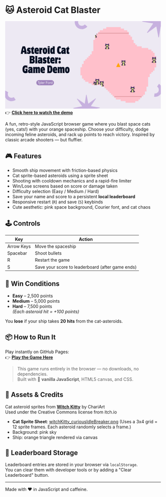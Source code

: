 # 🐱 Asteroid Cat Blaster

[![Watch the Demo](./thumbnail.png)](https://youtu.be/rgicynY4iVs)  
👉 [**Click here to watch the demo**](https://youtu.be/rgicynY4iVs)

A fun, retro-style JavaScript browser game where you blast space cats (yes, cats!) with your orange spaceship. Choose your difficulty, dodge incoming feline asteroids, and rack up points to reach victory. Inspired by classic arcade shooters — but fluffier.

## 🎮 Features

- Smooth ship movement with friction-based physics  
- Cat sprite-based asteroids using a sprite sheet  
- Shooting with cooldown mechanics and a rapid-fire limiter  
- Win/Lose screens based on score or damage taken  
- Difficulty selection (Easy / Medium / Hard)  
- Save your name and score to a persistent **local leaderboard**  
- Responsive restart (`R`) and save (`S`) keybinds  
- Cute aesthetic: pink space background, Courier font, and cat chaos  

## 🕹️ Controls

| Key        | Action                                   |
|------------|------------------------------------------|
| Arrow Keys | Move the spaceship                       |
| Spacebar   | Shoot bullets                            |
| R          | Restart the game                         |
| S          | Save your score to leaderboard (after game ends) |

## 🧠 Win Conditions

- **Easy** – 2,500 points  
- **Medium** – 5,000 points  
- **Hard** – 7,500 points  
  *(Each asteroid hit = +100 points)*  

You **lose** if your ship takes **20 hits** from the cat-asteroids.

## 📦 How to Run It

Play instantly on GitHub Pages:  
👉 **[Play the Game Here](https://tylerford2.github.io/asteroid-cat-blaster/)**

> This game runs entirely in the browser — no downloads, no dependencies.  
> Built with 💯 **vanilla JavaScript**, HTML5 canvas, and CSS.

## 🐾 Assets & Credits
Cat asteroid sprites from [**Witch Kitty**](https://chariart.itch.io/witchkitty) by ChariArt  
Used under the Creative Commons license from itch.io

- **Cat Sprite Sheet**: [witchKitty_curiousIdleBreaker.png](./witchKitty_curiousIdleBreaker.png)
  (Uses a 3x4 grid = 12 sprite frames. Each asteroid randomly selects a frame.)  
- Background: pink sky
- Ship: orange triangle rendered via canvas

## 💾 Leaderboard Storage

Leaderboard entries are stored in your browser via `localStorage`.  
You can clear them with developer tools or by adding a "Clear Leaderboard" button.

---

Made with ❤️ in JavaScript and caffeine.
